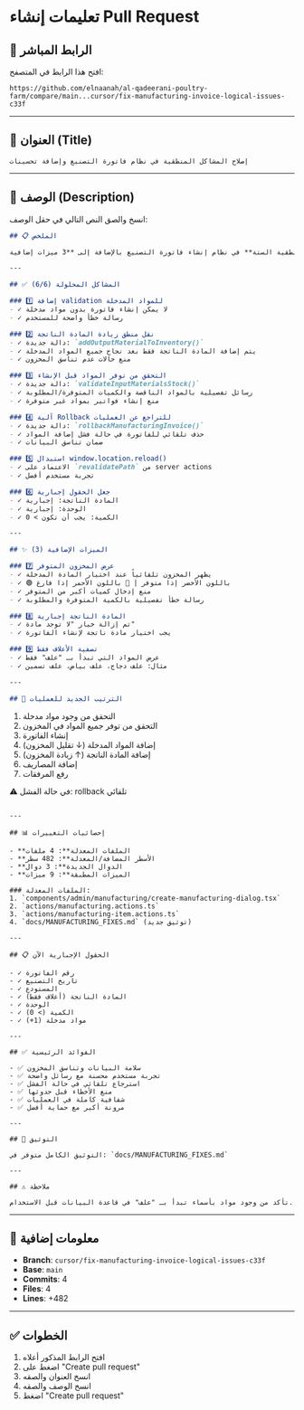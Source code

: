 # تعليمات إنشاء Pull Request

## 🔗 الرابط المباشر

افتح هذا الرابط في المتصفح:

```
https://github.com/elnaanah/al-qadeerani-poultry-farm/compare/main...cursor/fix-manufacturing-invoice-logical-issues-c33f
```

---

## 📝 العنوان (Title)

```
إصلاح المشاكل المنطقية في نظام فاتورة التصنيع وإضافة تحسينات
```

---

## 📄 الوصف (Description)

انسخ والصق النص التالي في حقل الوصف:

```markdown
## 📋 الملخص

تم حل **جميع المشاكل المنطقية الستة** في نظام إنشاء فاتورة التصنيع بالإضافة إلى **3 ميزات إضافية**.

---

## ✅ المشاكل المحلولة (6/6)

### 1️⃣ إضافة validation للمواد المدخلة
- ✓ لا يمكن إنشاء فاتورة بدون مواد مدخلة
- ✓ رسالة خطأ واضحة للمستخدم

### 2️⃣ نقل منطق زيادة المادة الناتجة
- ✓ دالة جديدة: `addOutputMaterialToInventory()`
- ✓ يتم إضافة المادة الناتجة فقط بعد نجاح جميع المواد المدخلة
- ✓ منع حالات عدم تناسق المخزون

### 3️⃣ التحقق من توفر المواد قبل الإنشاء
- ✓ دالة جديدة: `validateInputMaterialsStock()`
- ✓ رسائل تفصيلية بالمواد الناقصة والكميات المتوفرة/المطلوبة
- ✓ منع إنشاء فواتير بمواد غير متوفرة

### 4️⃣ آلية Rollback للتراجع عن العمليات
- ✓ دالة جديدة: `rollbackManufacturingInvoice()`
- ✓ حذف تلقائي للفاتورة في حالة فشل إضافة المواد
- ✓ ضمان تناسق البيانات

### 5️⃣ استبدال window.location.reload()
- ✓ الاعتماد على `revalidatePath` من server actions
- ✓ تجربة مستخدم أفضل

### 6️⃣ جعل الحقول إجبارية
- ✓ المادة الناتجة: إجبارية
- ✓ الوحدة: إجبارية
- ✓ الكمية: يجب أن تكون > 0

---

## ✨ الميزات الإضافية (3)

### 7️⃣ عرض المخزون المتوفر
- ✓ يظهر المخزون تلقائياً عند اختيار المادة المدخلة
- ✓ 🟢 باللون الأخضر إذا متوفر | 🔴 باللون الأحمر إذا فارغ
- ✓ منع إدخال كميات أكبر من المتوفر
- ✓ رسالة خطأ تفصيلية بالكمية المتوفرة والمطلوبة

### 8️⃣ المادة الناتجة إجبارية
- ✓ تم إزالة خيار "لا توجد مادة"
- ✓ يجب اختيار مادة ناتجة لإنشاء الفاتورة

### 9️⃣ تصفية الأعلاف فقط
- ✓ عرض المواد التي تبدأ بـ "علف" فقط
- ✓ مثال: علف دجاج، علف بياض، علف تسمين

---

## 🎯 الترتيب الجديد للعمليات

```
1. التحقق من وجود مواد مدخلة
2. التحقق من توفر جميع المواد في المخزون
3. إنشاء الفاتورة
4. إضافة المواد المدخلة (↓ تقليل المخزون)
5. إضافة المادة الناتجة (↑ زيادة المخزون)
6. إضافة المصاريف
7. رفع المرفقات

⚠️ في حالة الفشل: rollback تلقائي
```

---

## 📊 إحصائيات التغييرات

- **الملفات المعدلة**: 4 ملفات
- **الأسطر المضافة/المعدلة**: 482 سطر
- **الدوال الجديدة**: 3 دوال
- **الميزات المطبقة**: 9 ميزات

### الملفات المعدلة:
1. `components/admin/manufacturing/create-manufacturing-dialog.tsx`
2. `actions/manufacturing.actions.ts`
3. `actions/manufacturing-item.actions.ts`
4. `docs/MANUFACTURING_FIXES.md` (توثيق جديد)

---

## 📋 الحقول الإجبارية الآن

- ✓ رقم الفاتورة
- ✓ تاريخ التصنيع
- ✓ المستودع
- ✓ المادة الناتجة (أعلاف فقط)
- ✓ الوحدة
- ✓ الكمية (> 0)
- ✓ مواد مدخلة (1+)

---

## ✅ الفوائد الرئيسية

- ✅ سلامة البيانات وتناسق المخزون
- ✅ تجربة مستخدم محسنة مع رسائل واضحة
- ✅ استرجاع تلقائي في حالة الفشل
- ✅ منع الأخطاء قبل حدوثها
- ✅ شفافية كاملة في العمليات
- ✅ مرونة أكبر مع حماية أفضل

---

## 📝 التوثيق

التوثيق الكامل متوفر في: `docs/MANUFACTURING_FIXES.md`

---

## ⚠️ ملاحظة

تأكد من وجود مواد بأسماء تبدأ بـ "علف" في قاعدة البيانات قبل الاستخدام.
```

---

## 📌 معلومات إضافية

- **Branch**: `cursor/fix-manufacturing-invoice-logical-issues-c33f`
- **Base**: `main`
- **Commits**: 4
- **Files**: 4
- **Lines**: +482

---

## ✅ الخطوات

1. افتح الرابط المذكور أعلاه
2. اضغط على "Create pull request"
3. انسخ العنوان والصقه
4. انسخ الوصف والصقه
5. اضغط "Create pull request"
